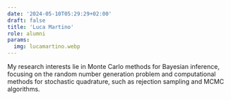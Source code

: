 ```yaml
---
date: '2024-05-10T05:29:29+02:00'
draft: false
title: 'Luca Martino'
role: alumni
params:
  img: lucamartino.webp
---
```


My research interests lie in Monte Carlo methods for Bayesian inference, focusing on the random number generation problem and computational methods for stochastic quadrature, such as rejection sampling and MCMC algorithms.